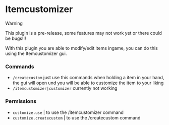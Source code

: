 # Itemcustomizer
> [!WARNING]
> This plugin is a pre-release, some features may not work yet or there could be bugs!!!

With this plugin you are able to modify/edit items ingame, you can do this
using the Itemcustomizer gui.

### Commands
- `/createcustom` just use this commands when holding a item in your hand, the gui will open und you
                 will be able to customize the item to your liking
- `/itemcustomizer|customizer` currently not working

### Permissions
- `customize.use` | to use the /itemcustomizer command
- `customize.createcustom` | to use the /createcustom command
